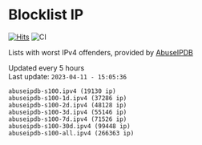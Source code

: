# Blocklist IP

[![Hits](https://hits.seeyoufarm.com/api/count/incr/badge.svg?url=https%3A%2F%2Fgithub.com%2Fborestad%2Fblocklist-ip%2F&count_bg=%2379C83D&title_bg=%23555555&icon=&icon_color=%23E7E7E7&title=hits&edge_flat=false)](https://hits.seeyoufarm.com)  ![CI](https://img.shields.io/github/workflow/status/borestad/blocklist-ip/CI?style=flat-square)

Lists with worst IPv4 offenders, provided by [AbuseIPDB](https://www.abuseipdb.com/)

<!-- FOOTER-PLACEHOLDER -->
Updated every 5 hours<br>
Last update: `2023-04-11 - 15:05:36`
```
abuseipdb-s100.ipv4 (19130 ip)
abuseipdb-s100-1d.ipv4 (37286 ip)
abuseipdb-s100-2d.ipv4 (48128 ip)
abuseipdb-s100-3d.ipv4 (55146 ip)
abuseipdb-s100-7d.ipv4 (71526 ip)
abuseipdb-s100-30d.ipv4 (99448 ip)
abuseipdb-s100-all.ipv4 (266363 ip)
```
